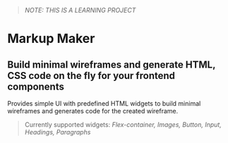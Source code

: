 > *NOTE: THIS IS A LEARNING PROJECT*

# Markup Maker

## Build minimal wireframes and generate HTML, CSS code on the fly for your frontend components

Provides simple UI with predefined HTML widgets to build minimal wireframes and generates code for the created wireframe.


> Currently supported widgets:  _Flex-container, Images, Button, Input, Headings, Paragraphs_


